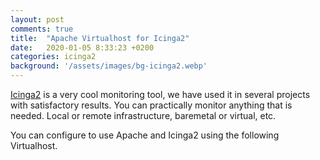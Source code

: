 ```yaml
---
layout: post
comments: true
title:  "Apache Virtualhost for Icinga2"
date:   2020-01-05 8:33:23 +0200
categories: icinga2
background: '/assets/images/bg-icinga2.webp'
---
```


[Icinga2](https://icinga.com/docs/icinga-2/latest/doc/01-about/) is a very cool monitoring tool, we have used it in several projects with satisfactory results. You can practically monitor anything that is needed. Local or remote infrastructure, baremetal or virtual, etc.

You can configure to use Apache and Icinga2 using the following Virtualhost.

<script src="https://gist.github.com/carlesloriente/e208a167ac882f30ee745659d8ae9f21.js"></script>
